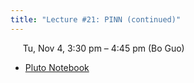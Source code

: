 ```yaml
---
title: "Lecture #21: PINN (continued)"
---
```


&nbsp;&nbsp;&nbsp;&nbsp;&nbsp;Tu, Nov 4, 3:30 pm – 4:45 pm (Bo Guo)

- [Pluto Notebook](../assets/pluto_notebooks/Lec21_pinn_continued.html)

